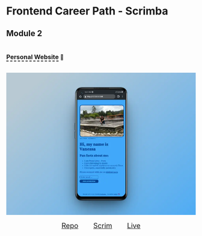 # Frontend Career Path - Scrimba

## Module 2

<h3 style="display: inline-block; border-bottom: 2px dashed currentColor">Personal Website</h3> 🔗

![Personal Website sample](https://raw.githubusercontent.com/mendez-v/personal-website/main/assets/image/mobile-preview.webp)

<div style="margin-inline: auto; display:flex; align-items: center; justify-content: center; gap: 2.5rem; font-size: 1.15rem;">
  <a href="https://github.com/mendez-v/personal-website">Repo</a>
  <a href="https://scrimba.com/scrim/c8p46mu3">Scrim</a>
  <a href="https://mendez-v.github.io/personal-website/">Live</a>
</div>
